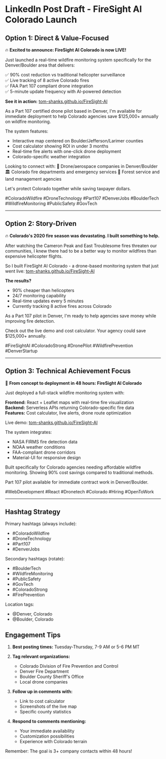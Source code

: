 # LinkedIn Post Draft - FireSight AI Colorado Launch

## Option 1: Direct & Value-Focused

🔥 **Excited to announce: FireSight AI Colorado is now LIVE!**

Just launched a real-time wildfire monitoring system specifically for the Denver/Boulder area that delivers:

✅ 90% cost reduction vs traditional helicopter surveillance  
✅ Live tracking of 8 active Colorado fires  
✅ FAA Part 107 compliant drone integration  
✅ 5-minute update frequency with AI-powered detection  

**See it in action:** [tom-shanks.github.io/FireSight-AI](https://tom-shanks.github.io/FireSight-AI)

As a Part 107 certified drone pilot based in Denver, I'm available for immediate deployment to help Colorado agencies save $125,000+ annually on wildfire monitoring.

The system features:
- Interactive map centered on Boulder/Jefferson/Larimer counties
- Cost calculator showing ROI in under 3 months
- Real-time fire alerts with one-click drone deployment
- Colorado-specific weather integration

Looking to connect with:
🚁 Drone/aerospace companies in Denver/Boulder
🏛️ Colorado fire departments and emergency services
🌲 Forest service and land management agencies

Let's protect Colorado together while saving taxpayer dollars.

#ColoradoWildfire #DroneTechnology #Part107 #DenverJobs #BoulderTech #WildfireMonitoring #PublicSafety #GovTech

---

## Option 2: Story-Driven

🔥 **Colorado's 2020 fire season was devastating. I built something to help.**

After watching the Cameron Peak and East Troublesome fires threaten our communities, I knew there had to be a better way to monitor wildfires than expensive helicopter flights.

So I built FireSight AI Colorado - a drone-based monitoring system that just went live:
[tom-shanks.github.io/FireSight-AI](https://tom-shanks.github.io/FireSight-AI)

**The results?**
- 90% cheaper than helicopters
- 24/7 monitoring capability  
- Real-time updates every 5 minutes
- Currently tracking 8 active fires across Colorado

As a Part 107 pilot in Denver, I'm ready to help agencies save money while improving fire detection.

Check out the live demo and cost calculator. Your agency could save $125,000+ annually.

#FireSightAI #ColoradoStrong #DronePilot #WildfirePrevention #DenverStartup

---

## Option 3: Technical Achievement Focus

🚀 **From concept to deployment in 48 hours: FireSight AI Colorado**

Just deployed a full-stack wildfire monitoring system with:

**Frontend:** React + Leaflet maps with real-time fire visualization  
**Backend:** Serverless APIs returning Colorado-specific fire data  
**Features:** Cost calculator, live alerts, drone route optimization  

Live demo: [tom-shanks.github.io/FireSight-AI](https://tom-shanks.github.io/FireSight-AI)

The system integrates:
- NASA FIRMS fire detection data
- NOAA weather conditions
- FAA-compliant drone corridors
- Material-UI for responsive design

Built specifically for Colorado agencies needing affordable wildfire monitoring. Showing 90% cost savings compared to traditional methods.

Part 107 pilot available for immediate contract work in Denver/Boulder.

#WebDevelopment #React #Dronetech #Colorado #Hiring #OpenToWork

---

## Hashtag Strategy

Primary hashtags (always include):
- #ColoradoWildfire
- #DroneTechnology  
- #Part107
- #DenverJobs

Secondary hashtags (rotate):
- #BoulderTech
- #WildfireMonitoring
- #PublicSafety
- #GovTech
- #ColoradoStrong
- #FirePrevention

Location tags:
- @Denver, Colorado
- @Boulder, Colorado

## Engagement Tips

1. **Best posting times:** Tuesday-Thursday, 7-9 AM or 5-6 PM MT
2. **Tag relevant organizations:**
   - Colorado Division of Fire Prevention and Control
   - Denver Fire Department
   - Boulder County Sheriff's Office
   - Local drone companies

3. **Follow up in comments with:**
   - Link to cost calculator
   - Screenshots of the live map
   - Specific county statistics

4. **Respond to comments mentioning:**
   - Your immediate availability
   - Customization possibilities
   - Experience with Colorado terrain

Remember: The goal is 3+ company contacts within 48 hours!